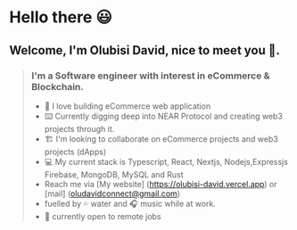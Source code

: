 # Hello there 😃

## Welcome, I'm Olubisi David, nice to meet you 👋.

> ### I'm a Software engineer with interest in eCommerce & Blockchain.
>
> - 🛒 I love building eCommerce web application
> - ⌨️ Currently digging deep into NEAR Protocol and creating web3 projects through it.
> - 🏗️ I'm looking to collaborate on eCommerce projects and web3 projects (dApps)
> - 💻 My current stack is Typescript, React, Nextjs, Nodejs,Expressjs Firebase, MongoDB, MySQL and Rust
> - Reach me via [My website] (https://olubisi-david.vercel.app) or [mail] (oludavidconnect@gmail.com)
> - fuelled by 💦 water and 🎧 music while at work.
> - 💼 currently open to remote jobs
